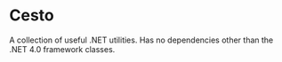 Cesto
=====

A collection of useful .NET utilities. Has no dependencies other than the .NET 4.0 framework classes.
